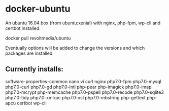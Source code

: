 # docker-ubuntu
An ubuntu 16.04 box (from ubuntu:xenial) with nginx, php-fpm, wp-cli and certbot installed.

docker pull revoltmedia/ubuntu

Eventually options will be added to change the versions and which packages are installed.

## Currently installs:
software-properties-common
nano vi curl nginx php7.0-fpm php7.0-mysql php7.0-curl php7.0-gd php7.0-intl php-pear php-imagick php7.0-imap php7.0-mcrypt php-memcache  php7.0-pspell php7.0-recode php7.0-sqlite3 php7.0-tidy php7.0-xmlrpc php7.0-xsl php7.0-mbstring php-gettext php-apcu certbot wp-cli
